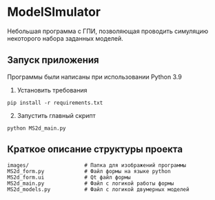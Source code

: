 # ModelSImulator

Небольшая программа с ГПИ, позволяющая проводить симуляцию некоторого набора заданных моделей.

## Запуск приложения
Программы были написаны при использовании Python 3.9
1. Установить требования

`pip install -r requirements.txt`

2. Запустить главный скрипт

`python MS2d_main.py`


## Краткое описание структуры проекта
```
images/                  # Папка для изображений программы
MS2d_form.py             # Файл формы на языке python
MS2d_form.ui             # Qt файл формы
MS2d_main.py             # Файл с логикой работы формы
MS2d_models.py           # Файл с логикой двумерных моделей
```